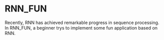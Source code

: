 # RNN_FUN
Recently, RNN has achieved remarkable progress in sequence processing.  
In RNN_FUN, a beginner trys to implement some fun application based on RNN.
